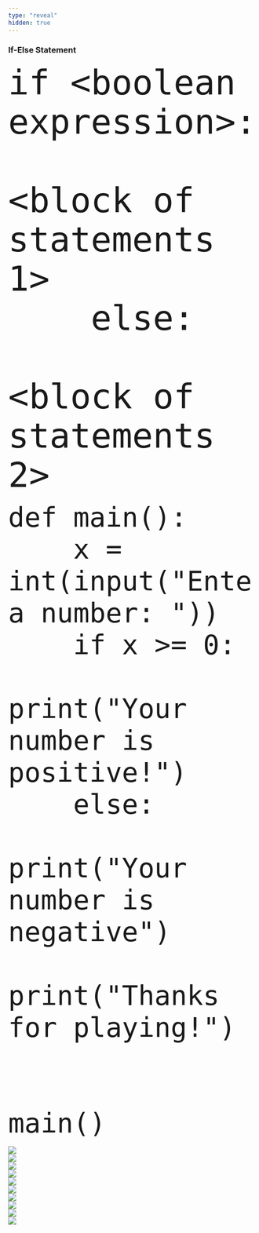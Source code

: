 ```yaml
---
type: "reveal"
hidden: true
---
```

<section>
    <h3>If-Else Statement</h3>
    <pre><code style="font-size: 70px; line-height: 80px" class="language-python stretch">if &lt;boolean expression>:
        &lt;block of statements 1>
    else:
        &lt;block of statements 2>
</code></pre>
</section>
<section>
    <pre><code style="font-size: 55px; line-height: 65px" class="language-python stretch">def main():
    x = int(input("Enter a number: "))
    if x >= 0:
        print("Your number is positive!")
    else:
        print("Your number is negative")
    print("Thanks for playing!")<br><br>  
main()
</code></pre>
</section>
<section>
	<img class="stretch plain" src="/images/lab7/tutor6_1.png">
</section>
<section>
	<img class="stretch plain" src="/images/lab7/tutor6_4.png">
</section>
<section>
	<img class="stretch plain" src="/images/lab7/tutor6_5.png">
</section>
<section>
	<img class="stretch plain" src="/images/lab7/tutor6_6.png">
</section>
<section>
	<img class="stretch plain" src="/images/lab7/tutor6_7.png">
</section>
<section>
	<img class="stretch plain" src="/images/lab7/tutor6_1.gif">
</section>
<section>
	<img class="stretch plain" src="/images/lab7/tutor6_10.png">
</section>
<section>
	<img class="stretch plain" src="/images/lab7/tutor6_11.png">
</section>
<section>
	<img class="stretch plain" src="/images/lab7/tutor6_12.png">
</section>
<section>
	<img class="stretch plain" src="/images/lab7/tutor6_2.gif">
</section>
